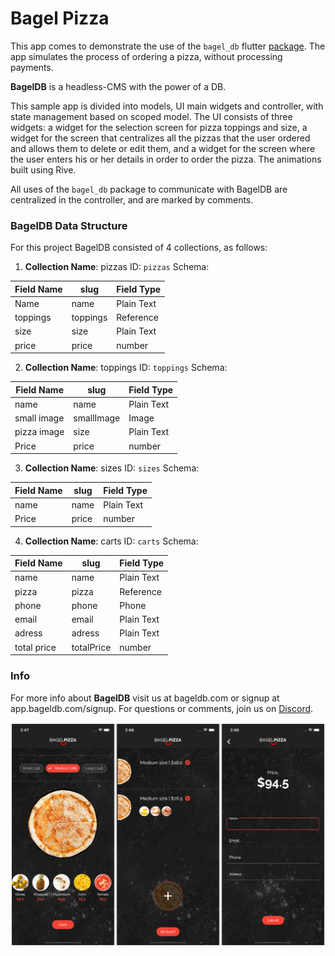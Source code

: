 
# Bagel Pizza
This app comes to demonstrate the use of the ```bagel_db``` flutter [package](https://pub.dev/packages/bagel_db).  The app simulates the process of ordering a pizza, without processing payments.

**BagelDB** is a headless-CMS with the power of a DB.

This sample app is divided into models, UI main widgets and controller, with state management based on scoped model. 
The UI consists of three widgets: a widget for the selection screen for pizza toppings and size, a widget for the screen that centralizes all the pizzas that the user ordered and allows them to delete or edit them, and a widget for the screen where the user enters his or her details in order to order the pizza. The animations built using Rive.

All uses of the ```bagel_db``` package to communicate with BagelDB are centralized in the controller, and are marked by comments.

### BagelDB Data Structure
For this project BagelDB consisted of 4 collections, as follows:

 1. **Collection Name**: pizzas 
ID: ```pizzas```
Schema:

|Field Name| slug | Field Type|
|--|--|--|
|Name|name|Plain Text|
|toppings|toppings|Reference|
|size|size|Plain Text|
|price|price|number|

2. **Collection Name**: toppings 
ID: ```toppings```
Schema:

|Field Name| slug | Field Type|
|--|--|--|
|name|name|Plain Text|
|small image|smallImage|Image|
|pizza image|size|Plain Text|
|Price|price|number|

3. **Collection Name**: sizes 
ID: ```sizes```
Schema:

|Field Name| slug | Field Type|
|--|--|--|
|name|name|Plain Text|
|Price|price|number|
  
4. **Collection Name**: carts 
ID: ```carts```
Schema:

|Field Name| slug | Field Type|
|--|--|--|
|name|name|Plain Text|
|pizza|pizza|Reference|
|phone|phone|Phone|
|email|email|Plain Text|
|adress|adress|Plain Text|
|total price|totalPrice|number|

### Info
For more info about **BagelDB** visit us at bageldb.com or signup at app.bageldb.com/signup.
For questions or comments, join us on [Discord](https://discord.gg/49hq7wu).

![Screenshot_1](assets/printscreens/print_screen.png) 
